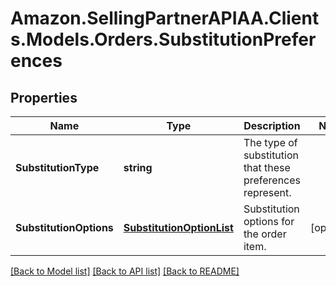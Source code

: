 # Amazon.SellingPartnerAPIAA.Clients.Models.Orders.SubstitutionPreferences
## Properties

Name | Type | Description | Notes
------------ | ------------- | ------------- | -------------
**SubstitutionType** | **string** | The type of substitution that these preferences represent. | 
**SubstitutionOptions** | [**SubstitutionOptionList**](SubstitutionOptionList.md) | Substitution options for the order item. | [optional] 

[[Back to Model list]](../README.md#documentation-for-models) [[Back to API list]](../README.md#documentation-for-api-endpoints) [[Back to README]](../README.md)


